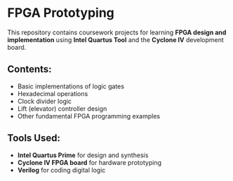 # FPGA Prototyping

This repository contains coursework projects for learning **FPGA design and implementation** using **Intel Quartus Tool** and the **Cyclone IV** development board.

## Contents:
- Basic implementations of logic gates
- Hexadecimal operations
- Clock divider logic
- Lift (elevator) controller design
- Other fundamental FPGA programming examples

## Tools Used:
- **Intel Quartus Prime** for design and synthesis
- **Cyclone IV FPGA board** for hardware prototyping
- **Verilog** for coding digital logic


